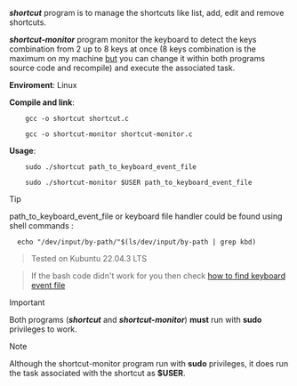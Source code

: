 __*shortcut*__ program is to manage the shortcuts like
list, add, edit and remove shortcuts. 

__*shortcut-monitor*__ program monitor the keyboard to detect the keys combination from 2 up to 8 keys at once (8 keys combination is the maximum on my machine <ins>but</ins> you can change it within both programs source code and recompile) and execute the associated task.

__Enviroment__:
    Linux
    
__Compile and link__:
```
    gcc -o shortcut shortcut.c
```
```
    gcc -o shortcut-monitor shortcut-monitor.c
```
__Usage__:
```
    sudo ./shortcut path_to_keyboard_event_file
```
```
    sudo ./shortcut-monitor $USER path_to_keyboard_event_file
```

> [!TIP]
> path_to_keyboard_event_file or keyboard file handler could be found using shell commands :
```
  echo "/dev/input/by-path/"$(ls/dev/input/by-path | grep kbd)
```
> Tested on Kubuntu 22.04.3 LTS

> If the bash code didn't work for you then check [how to find keyboard event file](https://unix.stackexchange.com/questions/82064/how-to-get-the-actual-keyboard-device-given-the-output-of-proc-bus-input-device)

> [!IMPORTANT]
Both programs (__*shortcut*__ and __*shortcut-monitor*__) __must__ run with __sudo__ privileges to work.

> [!NOTE]
Although the shortcut-monitor program run with __sudo__ privileges, it does run the task associated with the shortcut as __$USER__.
